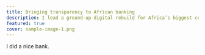 ```yaml
---
title: Bringing transparency to African banking
description: I lead a ground-up digital rebuild for Africa’s biggest corporate bank.
featured: true
cover: sample-image-1.png
---
```


I did a nice bank.
